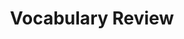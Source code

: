 ---
title: Vocabulary Review

source:
- title: Common Core Basics
  subject: Social Studies
  chapter: 1
  toc_type: Lesson Review
  toc_number: 1.4
  pages: 38 - 43

vocabulary:
  - contradict
  - direct initiative
  - recall
  - referendum
  - reserved
  
questions:
  - number: 1
    text: T 
    answer: 
  - number: 2
    text: 
    answer: 
  - number: 3
    text: 
    answer: 
  - number: 4
    text: 
    answer: 
  - number: 5
    text: 
    answer: 

layout: cc_review
---